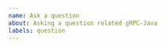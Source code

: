```yaml
---
name: Ask a question
about: Asking a question related gRPC-Java
labels: question
---
```


<!--For questions not directly related to gRPC-Java, please use [stackoverflow](https://stackoverflow.com/questions/tagged/grpc-java).
Also, if question is not gRPC-Java implementation specific, consider using [grpc.io](https://groups.google.com/forum/#!forum/grpc-io).

Make sure you include information that can help us understand your question.-->

<!-- Your question below this line. -->
